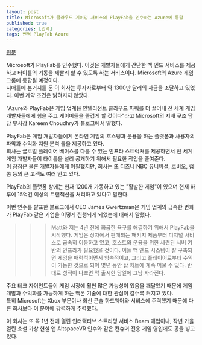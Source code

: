 ```yaml
---
layout: post
title: Microsoft가 클라우드 게이밍 서비스의 PlayFab을 인수하는 Azure에 통합
published: true
categories: [번역]
tags: 번역 PlayFab Azure
---
```

[원문](https://techcrunch.com/2018/01/29/microsoft-buys-cloud-gaming-startup-playfab-to-bolster-its-azure-gaming-platform/) 
  
Microsoft가 PlayFab를 인수했다. 이것은 개발자들에게 간단한 백 엔드 서비스를 제공하고 타이틀의 기동을 재빨리 할 수 있도록 하는 서비스이다.  Microsoft의 Azure 게임 그룹에 통합될 예정이다.  
시애틀에 본거지를 둔 이 회사는 투자자로부터 약 1300만 달러의 자금을 조달하고 있었다. 이번 계약 조건은 밝혀지지 않았다.  
  
"Azure와 PlayFab은 게임 업계용 인텔리전트 클라우드 파워를 더 끌어내 전 세계 게임 개발자들에게 힘을 주고 게이머들을 즐겁게 할 것이다"라고 Microsoft의 지배 구조 담당 부사장 Kareem Choudhry가 블로그에서 말했다.  
  
PlayFab은 게임 개발자들에게 온라인 게임의 호스팅과 운용을 하는 플랫폼과 사용자의 파악과 수익화 지원 분석 툴을 제공하고 있다.  
회사는 글로벌 플레이어 베이스를 다룰 수 있는 인프라 스트럭처를 제공하면서 전 세계 게임 개발자들이 타이틀을 널리 공개하기 위해서 필요한 작업을 줄여준다.  
이 장점은 물론 개발자들에게 어필했지만, 회사는 또 디즈니 NBC 유니버설, 로비오, 캡콤 등의 큰 고객도 여러 안고 있다.  
  
PlayFab의 플랫폼 상에는 현재 1200개 가동하고 있는 "활발한 게임"이 있으며 현재 하루에 15억건 이상의 트랜잭션을 처리하고 있다고 말한다.  
  
이번 인수를 발표한 블로그에서 CEO James Gwertzman은 게임 업계의 급속한 변화가 PlayFab 같은 기업을 어떻게 진행되게 되었는에 대해서 말했다.
>>> Matt와 저는 4년 전에 화급한 욕구를 해결하기 위해서 PlayFab을 시작했다. 게임은 상자에서 판매되는 패키지 제품부터 디지털 서비스로 급속히 이동하고 있고, 호스트와 운용을 위한 세련된 서버 기반의 인프라가 필요했을 것이다. 이들 백 엔드 시스템이 잘 구축되면 게임을 매력적이면서 영속적이고, 그리고 플레이어로부터 수익이 가능한 것으로 되어 몇년 동안 탑 차트에 계속 머물 수 있다. 반대로 성적이 나쁘면 막 출시한 당일에 그냥 사라진다.
  
주요 테크 자이언트들이 게임 시장에 훨씬 많은 가능성이 있음을 깨달았기 때문에 게임 개발과 수익화를 가능하게 하는 백본 기술에 대한 관심이 갈수록 커지고 있다.  
특히 Microsoft는 Xbox 부문이나 최신 콘솔 하드웨어와 서비스에 주력했기 때문에 다른 회사보다 이 분야에 강력하게 주력했다.  
  
이 회사는 또 꼭 1년 전에 열린 인터랙티브 스트리밍 서비스 Beam 매입이나, 작년 가을 열린 소셜 가상 현실 앱 AltspaceVR 인수와 같은 컨슈머 전용 게임 영입에도 공을 넣고 있다.  
  